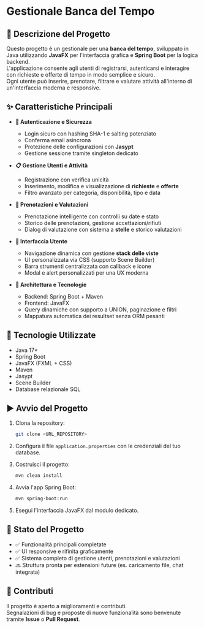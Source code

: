 # Gestionale Banca del Tempo

## 📌 Descrizione del Progetto

Questo progetto è un gestionale per una **banca del tempo**, sviluppato in Java utilizzando **JavaFX** per l'interfaccia grafica e **Spring Boot** per la logica backend.  
L'applicazione consente agli utenti di registrarsi, autenticarsi e interagire con richieste e offerte di tempo in modo semplice e sicuro.  
Ogni utente può inserire, prenotare, filtrare e valutare attività all'interno di un'interfaccia moderna e responsive.

## ✨ Caratteristiche Principali

- **🔐 Autenticazione e Sicurezza**
  - Login sicuro con hashing SHA-1 e salting potenziato
  - Conferma email asincrona
  - Protezione delle configurazioni con **Jasypt**
  - Gestione sessione tramite singleton dedicato

- **📋 Gestione Utenti e Attività**
  - Registrazione con verifica unicità
  - Inserimento, modifica e visualizzazione di **richieste** e **offerte**
  - Filtro avanzato per categoria, disponibilità, tipo e data

- **📆 Prenotazioni e Valutazioni**
  - Prenotazione intelligente con controlli su date e stato
  - Storico delle prenotazioni, gestione accettazioni/rifiuti
  - Dialog di valutazione con sistema a **stelle** e storico valutazioni

- **🎨 Interfaccia Utente**
  - Navigazione dinamica con gestione **stack delle viste**
  - UI personalizzata via CSS (supporto Scene Builder)
  - Barra strumenti centralizzata con callback e icone
  - Modal e alert personalizzati per una UX moderna

- **🧠 Architettura e Tecnologie**
  - Backend: Spring Boot + Maven
  - Frontend: JavaFX
  - Query dinamiche con supporto a UNION, paginazione e filtri
  - Mappatura automatica dei resultset senza ORM pesanti

## 🔧 Tecnologie Utilizzate

- Java 17+
- Spring Boot
- JavaFX (FXML + CSS)
- Maven
- Jasypt
- Scene Builder
- Database relazionale SQL

## ▶️ Avvio del Progetto

1. Clona la repository:

   ```bash
   git clone <URL_REPOSITORY>
   
2. Configura il file `application.properties` con le credenziali del tuo database.

3. Costruisci il progetto:

   ```bash
   mvn clean install

4. Avvia l'app Spring Boot:

   ```bash
   mvn spring-boot:run

5. Esegui l'interfaccia JavaFX dal modulo dedicato.

## 🚧 Stato del Progetto

- ✅ Funzionalità principali completate  
- ✅ UI responsive e rifinita graficamente  
- ✅ Sistema completo di gestione utenti, prenotazioni e valutazioni  
- 🔜 Struttura pronta per estensioni future (es. caricamento file, chat integrata)

## 🤝 Contributi

Il progetto è aperto a miglioramenti e contributi.  
Segnalazioni di bug e proposte di nuove funzionalità sono benvenute tramite **Issue** o **Pull Request**.
